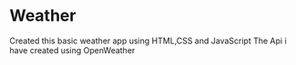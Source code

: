 # Weather
Created this basic weather app using HTML,CSS and JavaScript
The Api i have created using OpenWeather 

